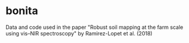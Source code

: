 # bonita
Data and code used in the paper "Robust soil mapping at the farm scale using vis–NIR spectroscopy" by Ramirez-Lopet et al. (2018)
